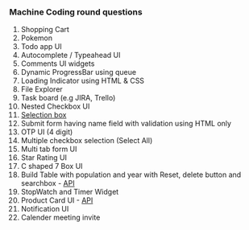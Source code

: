 ### Machine Coding round questions

1. Shopping Cart
2. Pokemon 
3. Todo app UI
4. Autocomplete / Typeahead UI
5. Comments UI widgets
6. Dynamic ProgressBar using queue
7. Loading Indicator using HTML & CSS
8. File Explorer
9. Task board (e.g JIRA, Trello)
10. Nested Checkbox UI
11. [Selection box](https://www.linkedin.com/posts/saikrishnanangunuri_reactjs-javascript-javascriptdeveloper-activity-7297238256788615168-EIvz?utm_source=share&utm_medium=member_desktop&rcm=ACoAABymBKIBVJrIEUyHmzJTX1rJLzjN_GZSBqI)
12. Submit form having name field with validation using HTML only
13. OTP UI (4 digit)
14. Multiple checkbox selection (Select All)
15. Multi tab form UI
16. Star Rating UI
17. C shaped 7 Box UI
18. Build Table with population and year with Reset, delete button and searchbox - [API](https://datausa.io/api/data?drilldowns=Nation&measures=Population)
19. StopWatch and Timer Widget
20. Product Card UI -  [API](https://fakestoreapi.com/products)
21. Notification UI
22. Calender meeting invite


